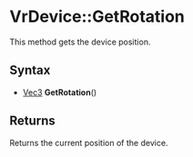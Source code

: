 # VrDevice::GetRotation

This method gets the device position.

## Syntax

- [Vec3](Vec3.md) **GetRotation**()

## Returns

Returns the current position of the device.
